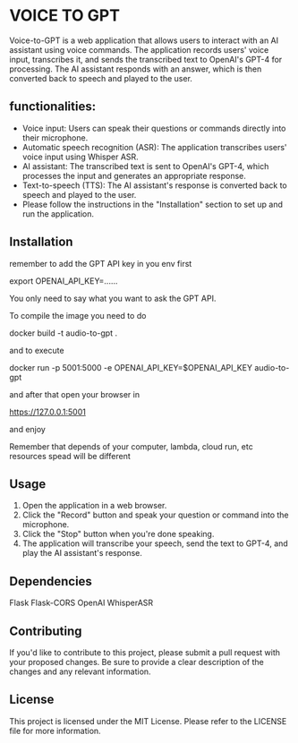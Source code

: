 # VOICE TO GPT


Voice-to-GPT is a web application that allows users to interact with an AI assistant using voice commands. The application records users' voice input, transcribes it, and sends the transcribed text to OpenAI's GPT-4 for processing. The AI assistant responds with an answer, which is then converted back to speech and played to the user.

## **functionalities:**

* Voice input: Users can speak their questions or commands directly into their microphone.
* Automatic speech recognition (ASR): The application transcribes users' voice input using Whisper ASR.
* AI assistant: The transcribed text is sent to OpenAI's GPT-4, which processes the input and generates an appropriate response.
* Text-to-speech (TTS): The AI assistant's response is converted back to speech and played to the user.
* Please follow the instructions in the "Installation" section to set up and run the application.

## Installation

remember to add the GPT API key in you env first

export  OPENAI_API_KEY=......


You only need to say what you want to ask the GPT API.

To compile the image you need to do 

 docker build -t audio-to-gpt .  

and to execute 

docker run -p 5001:5000 -e OPENAI_API_KEY=$OPENAI_API_KEY audio-to-gpt  

and after that open your browser in

https://127.0.0.1:5001

and enjoy


Remember that depends of your computer, lambda, cloud run, etc resources spead will be different


## Usage


1. Open the application in a web browser.
2. Click the "Record" button and speak your question or command into the microphone.
3. Click the "Stop" button when you're done speaking.
4. The application will transcribe your speech, send the text to GPT-4, and play the AI assistant's response.


## Dependencies

Flask
Flask-CORS
OpenAI
WhisperASR


## Contributing

If you'd like to contribute to this project, please submit a pull request with your proposed changes. Be sure to provide a clear description of the changes and any relevant information.

## License

This project is licensed under the MIT License. Please refer to the LICENSE file for more information.
